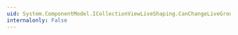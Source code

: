 ```yaml
---
uid: System.ComponentModel.ICollectionViewLiveShaping.CanChangeLiveGrouping
internalonly: False
---
```

